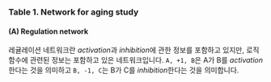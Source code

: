### Table 1. Network for aging study 
#### (**A**) Regulation network
레귤레이션 네트워크란 *activation*과 *inhibition*에 관한 정보를 포함하고 있지만, 로직함수에 관련된 정보는 포함하고 있은 네트워크입니다. `A, +1, B`은 A가 B를 *activation*한다는 것을 의미하고 `B, -1, C`는 B가 C를 *inhibition*한다는 것을 의미합니다.
